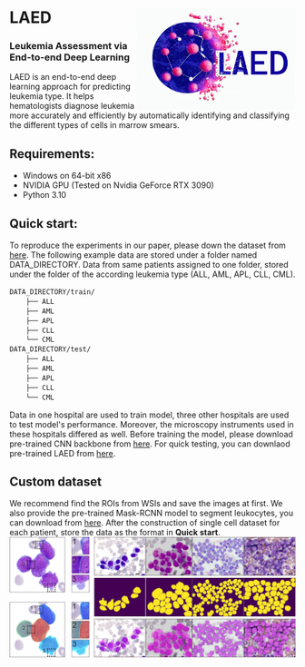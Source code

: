 LAED <img src="/README/OIG.png" width="280px" align="right" />
===========
### Leukemia Assessment via End-to-end Deep Learning
LAED is an end-to-end deep learning approach for predicting leukemia type. It helps hematologists diagnose leukemia more accurately and efficiently by automatically identifying and classifying the different types of cells in marrow smears.

## Requirements: 
* Windows on 64-bit x86 
* NVIDIA GPU (Tested on Nvidia GeForce RTX 3090)
* Python 3.10 

## Quick start: 
To reproduce the experiments in our paper, please down the dataset from [here](https://figshare.com/articles/dataset/single_cell_dataset/19787371). 
The following example data are stored under a folder named DATA_DIRECTORY. Data from same patients assigned to one folder, stored under the folder of the according leukemia type (ALL, AML, APL, CLL, CML).
```bash
DATA_DIRECTORY/train/
	├── ALL
	├── AML
	├── APL
	├── CLL
	└── CML
DATA_DIRECTORY/test/
	├── ALL
	├── AML
	├── APL
	├── CLL
	└── CML
```
Data in one hospital are used to train model, three other hospitals are used to test model's performance. Moreover, the microscopy instruments used in these hospitals differed as well.
Before training the model, please download pre-trained CNN backbone from [here](https://figshare.com/articles/dataset/Trained_model/19787464).
For quick testing, you can downlaod pre-trained LAED from [here](https://figshare.com/articles/dataset/Trained_model/19787464).

## Custom dataset
We recommend find the ROIs from WSIs and save the images at first. We also provide the pre-trained Mask-RCNN model to segment leukocytes, you can download from [here](https://figshare.com/articles/dataset/Trained_model/19787464). After the construction of single cell dataset for each patient, store the data as the format in **Quick start**.
![segmentation](/README/figure_2.png)
